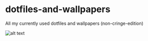 # dotfiles-and-wallpapers

All my currently used dotfiles and wallpapers (non-cringe-edition)

![alt text](https://github.com/[ISCARI0TXD]/[dotfiles-and-wallpapers]/blob/[main]/XD.png?raw=true)
